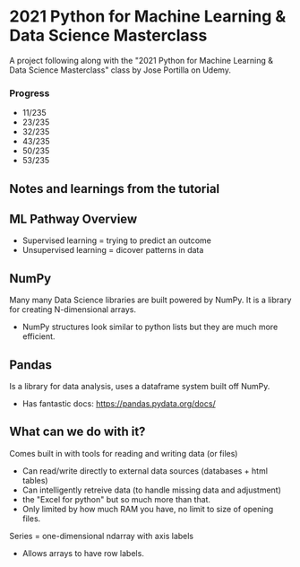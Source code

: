 # 2021 Python for Machine Learning & Data Science Masterclass
A project following along with the "2021 Python for Machine Learning & Data Science Masterclass" class by Jose Portilla on Udemy.

### Progress
- 11/235
- 23/235
- 32/235
- 43/235
- 50/235
- 53/235

## Notes and learnings from the tutorial

## ML Pathway Overview
- Supervised learning = trying to predict an outcome
- Unsupervised learning = dicover patterns in data

## NumPy
Many many Data Science libraries are built powered by NumPy.
It is a library for creating N-dimensional arrays.
- NumPy structures look similar to python lists but they are much more efficient.

## Pandas
Is a library for data analysis, uses a dataframe system built off NumPy.
- Has fantastic docs: https://pandas.pydata.org/docs/

## What can we do with it?
Comes built in with tools for reading and writing data (or files)
- Can read/write directly to external data sources (databases + html tables)
- Can intelligently retreive data (to handle missing data and adjustment)
- the "Excel for python" but so much more than that.
- Only limited by how much RAM you have, no limit to size of opening files.

Series = one-dimensional ndarray with axis labels

- Allows arrays to have row labels.